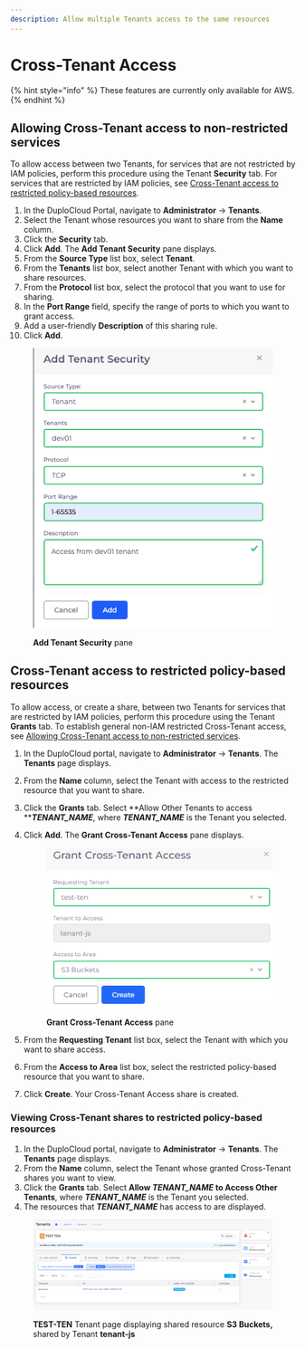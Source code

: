 ```yaml
---
description: Allow multiple Tenants access to the same resources
---
```


# Cross-Tenant Access

{% hint style="info" %}
These features are currently only available for AWS.
{% endhint %}

## Allowing Cross-Tenant access to non-restricted services

To allow access between two Tenants, for services that are not restricted by IAM policies, perform this procedure using the Tenant **Security** tab. For services that are restricted by IAM policies, see [Cross-Tenant access to restricted policy-based resources](allow-cross-tenant-access.md#cross-tenant-access-to-restricted-policy-based-resources).

1. In the DuploCloud Portal, navigate to **Administrator** -> **Tenants**.
2. Select the Tenant whose resources you want to share from the **Name** column.
3. Click the **Security** tab.
4. Click **Add**. The **Add Tenant Security** pane displays.
5. From the **Source Type** list box, select **Tenant**.
6. From the **Tenants** list box, select another Tenant with which you want to share resources.
7. From the **Protocol** list box, select the protocol that you want to use for sharing.
8. In the **Port Range** field, specify the range of ports to which you want to grant access.
9. Add a user-friendly **Description** of this sharing rule.
10. Click **Add**.

<figure><img src="../../.gitbook/assets/Screen Shot 2023-03-07 at 6.09.09 PM.png" alt=""><figcaption><p><strong>Add Tenant Security</strong> pane</p></figcaption></figure>

## Cross-Tenant access to restricted policy-based resources

To allow access, or create a share, between two Tenants for services that are restricted by IAM policies, perform this procedure using the Tenant **Grants** tab. To establish general non-IAM restricted Cross-Tenant access, see [Allowing Cross-Tenant access to non-restricted services](allow-cross-tenant-access.md#allowing-cross-tenant-access-to-non-restricted-services).

1. In the DuploCloud portal, navigate to **Administrator** -> **Tenants**. The **Tenants** page displays.
2. From the **Name** column, select the Tenant with access to the restricted resource that you want to share.
3. Click the **Grants** tab. Select **Allow Other Tenants to access **_**TENANT\_NAME**_, where _**TENANT\_NAME**_ is the Tenant you selected.
4.  Click **Add**. The **Grant Cross-Tenant Access** pane displays.

    <figure><img src="../../.gitbook/assets/aws_grantCT2a.png" alt=""><figcaption><p><strong>Grant Cross-Tenant Access</strong> pane</p></figcaption></figure>
5. From the **Requesting Tenant** list box, select the Tenant with which you want to share access.
6. From the **Access to Area** list box, select the restricted policy-based resource that you want to share.
7. Click **Create**. Your Cross-Tenant Access share is created.

### Viewing Cross-Tenant shares to restricted policy-based resources

1. In the DuploCloud portal, navigate to **Administrator** -> **Tenants**. The **Tenants** page displays.
2. From the **Name** column, select the Tenant whose granted Cross-Tenant shares you want to view.
3. Click the **Grants** tab. Select **Allow **_**TENANT\_NAME**_** to Access Other Tenants**, where _**TENANT\_NAME**_ is the Tenant you selected.
4. The resources that _**TENANT\_NAME**_ has access to are displayed.

<figure><img src="../../.gitbook/assets/aws_grantC3.png" alt=""><figcaption><p><strong>TEST-TEN</strong> Tenant page displaying shared resource <strong>S3 Buckets,</strong> shared by Tenant <strong>tenant-js</strong></p></figcaption></figure>
